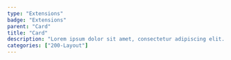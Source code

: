 ```yaml
---
type: "Extensions"
badge: "Extensions"
parent: "Card"
title: "Card"
description: "Lorem ipsum dolor sit amet, consectetur adipiscing elit. Nunc tempus laoreet leo sit amet iaculis."
categories: ["200-Layout"]
---
```

